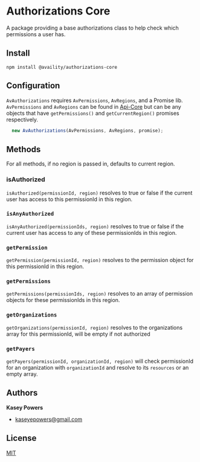 # Authorizations Core

A package providing a base authorizations class to help check which permissions a user has.

## Install
`npm install @availity/authorizations-core`

## Configuration

`AvAuthorizations` requires `AvPermissions`, `AvRegions`, and a Promise lib.
`AvPermissions` and `AvRegions` can be found in [Api-Core](../api-core) but can be any objects that have `getPermissions()` and `getCurrentRegion()` promises respectively.

```javascript
  new AvAuthorizations(AvPermissions, AvRegions, promise);
```

## Methods

For all methods, if no region is passed in, defaults to current region.

### isAuthorized

`isAuthorized(permissionId, region)` resolves to true or false if the current user has access to this permissionId in this region.

### `isAnyAuthorized`

`isAnyAuthorized(permissionIds, region)` resolves to true or false if the current user has access to any of these permissionIds in this region.

### `getPermission`

`getPermission(permissionId, region)` resolves to the permission object for this permissionId in this region.

### `getPermissions`

`getPermissions(permissionIds, region)` resolves to an array of permission objects for these permissionIds in this region.

### `getOrganizations`

`getOrganizations(permissionId, region)` resolves to the organizations array for this permissionId, will be empty if not authorized

### `getPayers`

`getPayers(permissionId, organizationId, region)` will check permissionId for an organization with `organizationId` and resolve to its `resources` or an empty array.

## Authors
**Kasey Powers**
* [kaseyepowers@gmail.com](kaseyepowers@gmail.com)

## License
[MIT](../../LICENSE)
